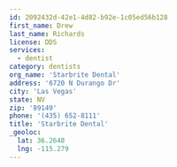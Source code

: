```yaml
---
id: 2092432d-42e1-4d82-b92e-1c05ed56b128
first_name: Drew
last_name: Richards
license: DDS
services:
  - dentist
category: dentists
org_name: 'Starbrite Dental'
address: '6720 N Durango Dr'
city: 'Las Vegas'
state: NV
zip: '89149'
phone: '(435) 652-8111'
title: 'Starbrite Dental'
_geoloc:
  lat: 36.2648
  lng: -115.279
---
```

